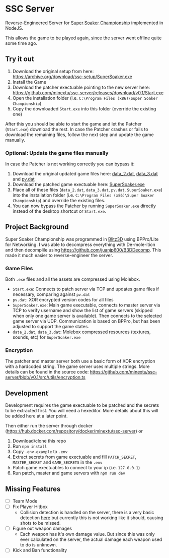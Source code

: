 # SSC Server
Reverse-Engineered Server for [Super Soaker Championship](https://www.helles-koepfchen.de/online_spiele/super_soaker_championship/index.html) implemented in NodeJS.

This allows the game to be played again, since the server went offline quite some time ago.

## Try it out
1. Download the original setup from here: https://archive.org/download/ssc-setup/SuperSoaker.exe
2. Install the Game
3. Download the patcher exectuable pointing to the new server here: https://github.com/minextu/ssc-server/releases/download/v0.1/Start.exe
4. Open the installation folder (i.e. `C:\Program Files (x86)\Super Soaker Championship`)
5. Copy the downloaded `Start.exe` into this folder (override the existing one)

After this you should be able to start the game and let the Patcher (`Start.exe`) download the rest. In case the Patcher crashes or fails to download the remaining files, follow the next step and update the game manually.

### Optional: Update the game files manually
In case the Patcher is not working correctly you can bypass it:

1. Download the original updated game files here: [data_2.dat](https://github.com/minextu/ssc-server/releases/download/v0.1/data_2.dat), [data_3.dat](https://github.com/minextu/ssc-server/releases/download/v0.1/data_3.dat) and [pv.dat](https://github.com/minextu/ssc-server/releases/download/v0.1/pv.dat)
2. Download the patched game exectuable here: [SuperSoaker.exe](https://github.com/minextu/ssc-server/releases/download/v0.1/SuperSoaker.exe)
3. Place all of these files (`data_2.dat`, `data_3.dat`, `pv.dat`, `SuperSoaker.exe`) into the installation folder (i.e. `C:\Program Files (x86)\Super Soaker Championship`) and override the existing files.
4. You can now bypass the Patcher by running `SuperSoaker.exe` directly instead of the desktop shortcut or `Start.exe`.

## Project Background
Super Soaker Championship was programmed in [Blitz3D](https://blitzresearch.itch.io/blitz3d) using BPPro/Lite for Networking. I was able to decompress everything with De-mole-ition and then decomplile using https://github.com/juanjp600/B3DDecomp. This made it much easier to reverse-engineer the server.

### Game Files
Both `.exe` files and all the assets are compressed using Molebox.

- `Start.exe`: Connects to patch server via TCP and updates game files if necessary, comparing against `pv.dat`
- `pv.dat`: XOR encrypted version codes for all files
- `SuperSoaker.exe`: Main game executable, connects to master server via TCP to verify username and show the list of game servers (skipped when only one game server is available). Then connects to the selected game server via UDP. Communication is based on BPPro, but has been adjusted to support the game states.
- `data_2.dat`, `data_3.dat`: Molebox compressed resources (textures, sounds, etc) for `SuperSoaker.exe`

### Encryption
The patcher and master server both use a basic form of XOR encryption with a hardcoded string. The game server uses multiple strings. More details can be found in the source code: https://github.com/minextu/ssc-server/blob/v0.1/src/utils/encryption.ts

## Development
Development requires the game exectuable to be patched and the secrets to be extracted first. You will need a hexeditor. More details about this will be added here at a later point.

Then either run the server through docker (https://hub.docker.com/repository/docker/minextu/ssc-server) or
1. Download/clone this repo
2. Run `npm install`
3. Copy `.env.example` to `.env`
4. Extract secrets from game exectuable and fill `PATCH_SECRET`, `MASTER_SECRET` and `GAME_SECRETS` in the `.env`
5. Patch game exectuables to connect to your ip (i.e. `127.0.0.1`)
6. Run patch, master and game servers with `npm run dev`

## Missing Features
- [ ] Team Mode
- [ ] Fix Player Hitbox
    - Collision detection is handled on the server, there is a very basic detection [here](https://github.com/minextu/ssc-server/blob/0e849d6247f02cec1e294a9c61d4b29609069975/src/game/state/shot.ts#L220) but currently this is not working like it should, causing shots to be missed.
- [ ] Figure out weapon damages
    - Each weapon has it's own damage value. But since this was only ever calculated on the server, the actual damage each weapon used to do is unknown.
- [ ] Kick and Ban functionality
